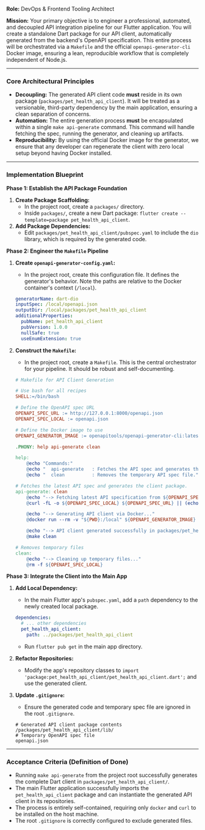 **Role:** DevOps & Frontend Tooling Architect

**Mission:**
Your primary objective is to engineer a professional, automated, and decoupled API integration pipeline for our Flutter application. You will create a standalone Dart package for our API client, automatically generated from the backend's OpenAPI specification. This entire process will be orchestrated via a `Makefile` and the official `openapi-generator-cli` Docker image, ensuring a lean, reproducible workflow that is completely independent of Node.js.

---

### **Core Architectural Principles**

*   **Decoupling:** The generated API client code **must** reside in its own package (`packages/pet_health_api_client`). It will be treated as a versionable, third-party dependency by the main application, ensuring a clean separation of concerns.
*   **Automation:** The entire generation process **must** be encapsulated within a single `make api-generate` command. This command will handle fetching the spec, running the generator, and cleaning up artifacts.
*   **Reproducibility:** By using the official Docker image for the generator, we ensure that any developer can regenerate the client with zero local setup beyond having Docker installed.

---

### **Implementation Blueprint**

**Phase 1: Establish the API Package Foundation**

1.  **Create Package Scaffolding:**
    *   In the project root, create a `packages/` directory.
    *   Inside `packages/`, create a new Dart package: `flutter create --template=package pet_health_api_client`.
2.  **Add Package Dependencies:**
    *   Edit `packages/pet_health_api_client/pubspec.yaml` to include the `dio` library, which is required by the generated code.

**Phase 2: Engineer the `Makefile` Pipeline**

1.  **Create `openapi-generator-config.yaml`:**
    *   In the project root, create this configuration file. It defines the generator's behavior. Note the paths are relative to the Docker container's context (`/local`).
    ```yaml
    generatorName: dart-dio
    inputSpec: /local/openapi.json
    outputDir: /local/packages/pet_health_api_client
    additionalProperties:
      pubName: pet_health_api_client
      pubVersion: 1.0.0
      nullSafe: true
      useEnumExtension: true
    ```

2.  **Construct the `Makefile`:**
    *   In the project root, create a `Makefile`. This is the central orchestrator for your pipeline. It should be robust and self-documenting.
    ```makefile
    # Makefile for API Client Generation

    # Use bash for all recipes
    SHELL:=/bin/bash

    # Define the OpenAPI spec URL
    OPENAPI_SPEC_URL := http://127.0.0.1:8000/openapi.json
    OPENAPI_SPEC_LOCAL := openapi.json

    # Define the Docker image to use
    OPENAPI_GENERATOR_IMAGE := openapitools/openapi-generator-cli:latest

    .PHONY: help api-generate clean

    help:
    	@echo "Commands:"
    	@echo "  api-generate   : Fetches the API spec and generates the Dart client package."
    	@echo "  clean          : Removes the temporary API spec file."

    # Fetches the latest API spec and generates the client package.
    api-generate: clean
    	@echo "--> Fetching latest API specification from ${OPENAPI_SPEC_URL}..."
    	@curl -fL -o ${OPENAPI_SPEC_LOCAL} ${OPENAPI_SPEC_URL} || (echo "Error: Failed to download API spec. Is the backend running?" && exit 1)

    	@echo "--> Generating API client via Docker..."
    	@docker run --rm -v "${PWD}:/local" ${OPENAPI_GENERATOR_IMAGE} generate -c /local/openapi-generator-config.yaml

    	@echo "--> API client generated successfully in packages/pet_health_api_client"
    	@make clean

    # Removes temporary files
    clean:
    	@echo "--> Cleaning up temporary files..."
    	@rm -f ${OPENAPI_SPEC_LOCAL}
    ```

**Phase 3: Integrate the Client into the Main App**

1.  **Add Local Dependency:**
    *   In the main Flutter app's `pubspec.yaml`, add a `path` dependency to the newly created local package.
    ```yaml
    dependencies:
      # ... other dependencies
      pet_health_api_client:
        path: ../packages/pet_health_api_client
    ```
    *   Run `flutter pub get` in the main app directory.

2.  **Refactor Repositories:**
    *   Modify the app's repository classes to `import 'package:pet_health_api_client/pet_health_api_client.dart';` and use the generated client.

3.  **Update `.gitignore`:**
    *   Ensure the generated code and temporary spec file are ignored in the root `.gitignore`.
    ```
    # Generated API client package contents
    /packages/pet_health_api_client/lib/
    # Temporary OpenAPI spec file
    openapi.json
    ```

---

### **Acceptance Criteria (Definition of Done)**

*   Running `make api-generate` from the project root successfully generates the complete Dart client in `packages/pet_health_api_client/`.
*   The main Flutter application successfully imports the `pet_health_api_client` package and can instantiate the generated API client in its repositories.
*   The process is entirely self-contained, requiring only `docker` and `curl` to be installed on the host machine.
*   The root `.gitignore` is correctly configured to exclude generated files.
